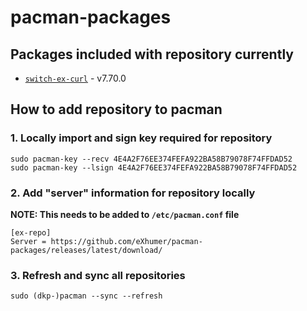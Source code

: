 # pacman-packages

## Packages included with repository currently
* [`switch-ex-curl`](https://github.com/eXhumer/switch-ex-curl/) - v7.70.0

## How to add repository to pacman

### 1. Locally import and sign key required for repository
```
sudo pacman-key --recv 4E4A2F76EE374FEFA922BA58B79078F74FFDAD52
sudo pacman-key --lsign 4E4A2F76EE374FEFA922BA58B79078F74FFDAD52
```

### 2. Add "server" information for repository locally
**NOTE: This needs to be added to `/etc/pacman.conf` file**
```
[ex-repo]
Server = https://github.com/eXhumer/pacman-packages/releases/latest/download/
```

### 3. Refresh and sync all repositories
```
sudo (dkp-)pacman --sync --refresh
```
